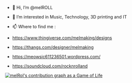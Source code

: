 - 👋 Hi, I’m @melROLL
- 👀 I’m interested in Music, Technology, 3D printing and IT 

- 📫 Where to find me :
- https://www.thingiverse.com/melmaking/designs
- https://thangs.com/designer/melmaking
- https://meowsic611236501.wordpress.com/
- https://soundcloud.com/rocknrolland

[![melRol's contribution graph as a Game of Life](https://github4life.herokuapp.com/ethomson.gif)](https://github4life.herokuapp.com/ethomson)


<!---
melROLL/melROLL is a ✨ special ✨ repository because its `README.md` (this file) appears on your GitHub profile.
You can click the Preview link to take a look at your changes.
--->
